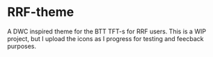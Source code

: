# RRF-theme
A DWC inspired theme for the BTT TFT-s for RRF users. This is a WIP project, but I upload the icons as I progress for testing and feecback purposes.
